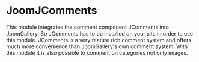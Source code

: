 # JoomJComments
This module integrates the comment component JComments into JoomGallery. So JComments has to be installed on your site in order to use this module. JComments is a very feature rich comment system and offers much more convenience than JoomGallery's own comment system. With this module it is also possible to comment on categories not only images.
